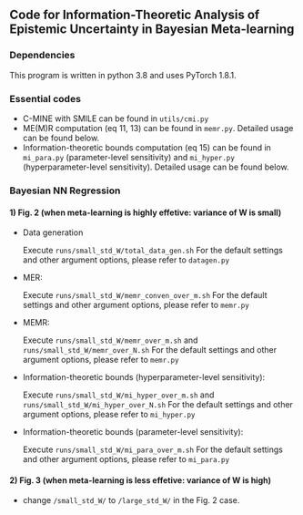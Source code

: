 ## Code for Information-Theoretic Analysis of Epistemic Uncertainty in Bayesian Meta-learning

### Dependencies

This program is written in python 3.8 and uses PyTorch 1.8.1.

### Essential codes
- C-MINE with SMILE can be found in `utils/cmi.py`
- ME(M)R computation (eq 11, 13) can be found in `memr.py`. Detailed usage can be found below.
- Information-theoretic bounds computation (eq 15) can be found in `mi_para.py` (parameter-level sensitivity) and `mi_hyper.py` (hyperparameter-level sensitivity). Detailed usage can be found below.

### Bayesian NN Regression
#### 1) Fig. 2 (when meta-learning is highly effetive: variance of W is small)
- Data generation

    Execute `runs/small_std_W/total_data_gen.sh`
    For the default settings and other argument options, please refer to `datagen.py`
- MER:

    Execute `runs/small_std_W/memr_conven_over_m.sh`
    For the default settings and other argument options, please refer to `memr.py`
- MEMR:

    Execute `runs/small_std_W/memr_over_m.sh` and `runs/small_std_W/memr_over_N.sh`
    For the default settings and other argument options, please refer to `memr.py`
- Information-theoretic bounds (hyperparameter-level sensitivity):

    Execute `runs/small_std_W/mi_hyper_over_m.sh` and `runs/small_std_W/mi_hyper_over_N.sh` 
    For the default settings and other argument options, please refer to `mi_hyper.py`
- Information-theoretic bounds (parameter-level sensitivity):

    Execute `runs/small_std_W/mi_para_over_m.sh`
    For the default settings and other argument options, please refer to `mi_para.py`
#### 2) Fig. 3 (when meta-learning is less effetive: variance of W is high)
- change `/small_std_W/` to `/large_std_W/` in the Fig. 2 case.